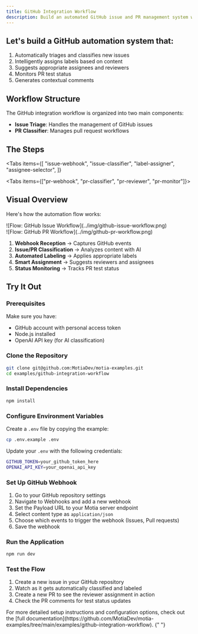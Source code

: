 ```yaml
---
title: GitHub Integration Workflow
description: Build an automated GitHub issue and PR management system with AI-powered classification and routing
---
```


## Let's build a GitHub automation system that:

1. Automatically triages and classifies new issues
2. Intelligently assigns labels based on content
3. Suggests appropriate assignees and reviewers
4. Monitors PR test status
5. Generates contextual comments

## Workflow Structure

The GitHub integration workflow is organized into two main components:

- **Issue Triage**: Handles the management of GitHub issues
- **PR Classifier**: Manages pull request workflows

## The Steps

<Folder name="steps" defaultOpen>
  <Folder name="issue-triage" defaultOpen>
    <File name="github-webhook.step.ts" />
    <File name="issue-classifier.step.ts" />
    <File name="label-assigner.step.ts" />
    <File name="assignee-selector.step.ts" />
    <File name="handle-new-issue.step.ts" />
    <File name="handle-issue-update.step.ts" />
    <File name="handle-issue-closure.step.ts" />
  </Folder>
  <Folder name="pr-classifier" defaultOpen>
    <File name="pr-webhook.step.ts" />
    <File name="pr-classifier.step.ts" />
    <File name="pr-label-assigner.step.ts" />
    <File name="pr-reviewer-assigner.step.ts" />
    <File name="pr-test-monitor.step.ts" />
  </Folder>
</Folder>

<Tabs
  items={[
    "issue-webhook",
    "issue-classifier",
    "label-assigner",
    "assignee-selector",
  ]}
>
  <GitHubWorkflowTab
    tab="issue-webhook"
    value="github-webhook"
    folder="issue-triage"
  />
  <GitHubWorkflowTab
    tab="issue-classifier"
    value="issue-classifier"
    folder="issue-triage"
  />
  <GitHubWorkflowTab
    tab="label-assigner"
    value="label-assigner"
    folder="issue-triage"
  />
  <GitHubWorkflowTab
    tab="assignee-selector"
    value="assignee-selector"
    folder="issue-triage"
  />
</Tabs>

<Tabs items={["pr-webhook", "pr-classifier", "pr-reviewer", "pr-monitor"]}>
  <GitHubWorkflowTab
    tab="pr-webhook"
    value="pr-webhook"
    folder="pr-classifier"
  />
  <GitHubWorkflowTab
    tab="pr-classifier"
    value="pr-classifier"
    folder="pr-classifier"
  />
  <GitHubWorkflowTab
    tab="pr-reviewer"
    value="pr-reviewer-assigner"
    folder="pr-classifier"
  />
  <GitHubWorkflowTab
    tab="pr-monitor"
    value="pr-test-monitor"
    folder="pr-classifier"
  />
</Tabs>

## Visual Overview

Here's how the automation flow works:

<div className="my-8">
  ![Flow: GitHub Issue Workflow](../img/github-issue-workflow.png)
</div>
<div className="my-8">
  ![Flow: GitHub PR Workflow](../img/github-pr-workflow.png)
</div>

1. **Webhook Reception** → Captures GitHub events
2. **Issue/PR Classification** → Analyzes content with AI
3. **Automated Labeling** → Applies appropriate labels
4. **Smart Assignment** → Suggests reviewers and assignees
5. **Status Monitoring** → Tracks PR test status

## Try It Out

<Steps>

### Prerequisites

Make sure you have:

- GitHub account with personal access token
- Node.js installed
- OpenAI API key (for AI classification)

### Clone the Repository

```bash
git clone git@github.com:MotiaDev/motia-examples.git
cd examples/github-integration-workflow
```

### Install Dependencies

```bash
npm install
```

### Configure Environment Variables

Create a `.env` file by copying the example:

```bash
cp .env.example .env
```

Update your `.env` with the following credentials:

```bash
GITHUB_TOKEN=your_github_token_here
OPENAI_API_KEY=your_openai_api_key
```

### Set Up GitHub Webhook

1. Go to your GitHub repository settings
2. Navigate to Webhooks and add a new webhook
3. Set the Payload URL to your Motia server endpoint
4. Select content type as `application/json`
5. Choose which events to trigger the webhook (Issues, Pull requests)
6. Save the webhook

### Run the Application

```bash
npm run dev
```

### Test the Flow

1. Create a new issue in your GitHub repository
2. Watch as it gets automatically classified and labeled
3. Create a new PR to see the reviewer assignment in action
4. Check the PR comments for test status updates

</Steps>

<Callout type="info">
  For more detailed setup instructions and configuration options, check out the
  [full
  documentation](https://github.com/MotiaDev/motia-examples/tree/main/examples/github-integration-workflow).
</Callout>{" "}
